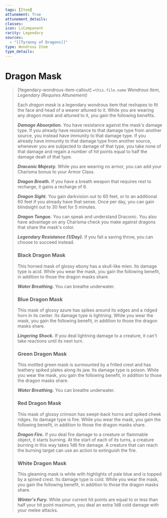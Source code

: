 ```yaml
---
tags: [Item]
attunement: True
attunement_details: 
classes: 
icon: LiComponent
rarity: Legendary
sources:
  - "[[Tyranny of Dragons]]"
type: Wondrous Item
type_details: 
---
```

# Dragon Mask
>[!legendary-wondrous-item-callout] `=this.file.name`
>*Wondrous Item, Legendary (Requires Attunement)*
>
>Each *dragon mask* is a legendary wondrous item that reshapes to fit the face and head of a wearer attuned to it. While you are wearing any *dragon mask* and attuned to it, you gain the following benefits.
>
>***Damage Absorption.*** You have resistance against the mask's damage type. If you already have resistance to that damage type from another source, you instead have immunity to that damage type. If you already have immunity to that damage type from another source, whenever you are subjected to damage of that type, you take none of that damage and regain a number of hit points equal to half the damage dealt of that type.
>
>***Draconic Majesty.*** While you are wearing no armor, you can add your Charisma bonus to your Armor Class.
>
>***Dragon Breath.*** If you have a breath weapon that requires rest to recharge, it gains a recharge of 6.
>
>***Dragon Sight.*** You gain darkvision out to 60 feet, or to an additional 60 feet if you already have that sense. Once per day, you can gain blindsight out to 30 feet for 5 minutes.
>
>***Dragon Tongue.*** You can speak and understand Draconic. You also have advantage on any Charisma check you make against dragons that share the mask's color.
>
>***Legendary Resistance (1/Day).*** If you fail a saving throw, you can choose to succeed instead.
>
>### Black Dragon Mask
>
>This horned mask of glossy ebony has a skull-like mien. Its damage type is acid. While you wear the mask, you gain the following benefit, in addition to those the dragon masks share.
>
>***Water Breathing.*** You can breathe underwater.
>
>### Blue Dragon Mask
>
>This mask of glossy azure has spikes around its edges and a ridged horn in its center. Its damage type is lightning. While you wear the mask, you gain the following benefit, in addition to those the dragon masks share.
>
>***Lingering Shock.*** If you deal lightning damage to a creature, it can't take reactions until its next turn.
>
>### Green Dragon Mask
>
>This mottled green mask is surmounted by a frilled crest and has leathery spiked plates along its jaw. Its damage type is poison. While you wear the mask, you gain the following benefit, in addition to those the dragon masks share.
>
>***Water Breathing.*** You can breathe underwater.
>
>### Red Dragon Mask
>
>This mask of glossy crimson has swept-back horns and spiked cheek ridges. Its damage type is fire. While you wear the mask, you gain the following benefit, in addition to those the dragon masks share.
>
>***Dragon Fire.*** If you deal fire damage to a creature or flammable object, it starts burning. At the start of each of its turns, a creature burning in this way takes 1d6 fire damage. A creature that can reach the burning target can use an action to extinguish the fire.
>
>### White Dragon Mask
>
>This gleaming mask is white with highlights of pale blue and is topped by a spined crest. Its damage type is cold. While you wear the mask, you gain the following benefit, in addition to those the dragon masks share.
>
>***Winter's Fury.*** While your current hit points are equal to or less than half your hit point maximum, you deal an extra 1d8 cold damage with your melee attacks.
>
>

